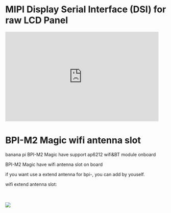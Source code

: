 # MIPI Display Serial Interface (DSI) for raw LCD Panel 

<iframe width="480" height="280" src="https://www.youtube.com/embed/yquPXChZhTU" frameborder="0" allow="accelerometer; autoplay; encrypted-media; gyroscope; picture-in-picture" allowfullscreen></iframe>

<img src="" class="image-12799b3c" style="cursor: zoom-in;">

<div class="reset-3c756112--wholePageSticky-f53dafd2"><div class="reset-3c756112--pageContainer-3ec6d8d0"><div class="reset-3c756112"><div class="reset-3c756112--pageHeader-15724735"><div class="reset-3c756112--pageHeaderInner-7c0f0284"><div class="reset-3c756112--pageHeaderWrapperContent-6897c946"><div class="reset-3c756112--horizontalFlex-5a0077e0"><div class="reset-3c756112--pageHeaderIntro-0c1463da"><h1 class="reset-3c756112--pageTitle-33dc39a3"><span class="text-4505230f--DisplayH900-bfb998fa--textContentFamily-49a318e1">BPI-M2 Magic wifi antenna slot</span></h1></div><div style="grid-template-columns: repeat(1, auto);" class="reset-3c756112--toolbar-a6a9f7d2--medium-8e46b02c--pageHeaderToolbar-6457a802--withControlsClosed-3e96e46c"></div></div><div class="reset-3c756112--pageHeaderDescription-22970244"></div></div></div></div><div class="reset-3c756112--toaster-c029690e"></div><div class="reset-3c756112--pageBody-a91db4ac"><div data-editioncontainer="true" class="reset-3c756112--container-960c7c26"><div data-slate-editor="true" data-key="1e86c0d4341e45f1885f03a68327a789" autocorrect="on" spellcheck="true" data-gramm="false" style="outline: currentcolor none medium; white-space: pre-wrap; overflow-wrap: break-word;"><p class="blockParagraph-544a408c" data-key="1e9840e5c1a34a899398a42db89367f7"><span class="text-4505230f--TextH400-3033861f--textContentFamily-49a318e1"><span data-key="78fe7422e38c4e2091c8d485cad59cce"><span data-offset-key="78fe7422e38c4e2091c8d485cad59cce:0">banana pi BPI-M2 Magic have support ap6212 wifi&amp;BT module onboard</span></span></span></p><p class="blockParagraph-544a408c" data-key="6e9f0dbcd87b4b9ca175028f2c6f9508"><span class="text-4505230f--TextH400-3033861f--textContentFamily-49a318e1"><span data-key="01d9da4226cb404c97253afcaaf4a988"><span data-offset-key="01d9da4226cb404c97253afcaaf4a988:0">BPI-M2 Magic have wifi antenna slot on board</span></span></span></p><p class="blockParagraph-544a408c" data-key="f21eea4fbf7a48a7ae8098e8fe16e738"><span class="text-4505230f--TextH400-3033861f--textContentFamily-49a318e1"><span data-key="979ec875f4584a2a8b00be7401d6df3f"><span data-offset-key="979ec875f4584a2a8b00be7401d6df3f:0">if you want use a extend antenna for bpi-, you can add by youself.</span></span></span></p><p class="blockParagraph-544a408c" data-key="b465906e773b42568d38dbf37d130c3b"><span class="text-4505230f--TextH400-3033861f--textContentFamily-49a318e1"><span data-key="de9fcb6da99f4ac3a59892493b411540"><span data-offset-key="de9fcb6da99f4ac3a59892493b411540:0">wifi extend antenna slot:</span></span></span></p>
<div class="reset-3c756112--figureAlignCenter-2d9bf702">
<div class="reset-3c756112--figureLayer-b6ab7c94"><img tabindex="0" src="https://gblobscdn.gitbook.com/assets%2F-M2HWtQZi70-rAX2he34%2F-M2HWuQWfmMDDcGnCw7t%2F-M2HXFx_kLc9AIfDULes%2Fwifi%20slot.jpg?alt=media" class="image-52799b3c" style="cursor: zoom-in;"></div></div>
